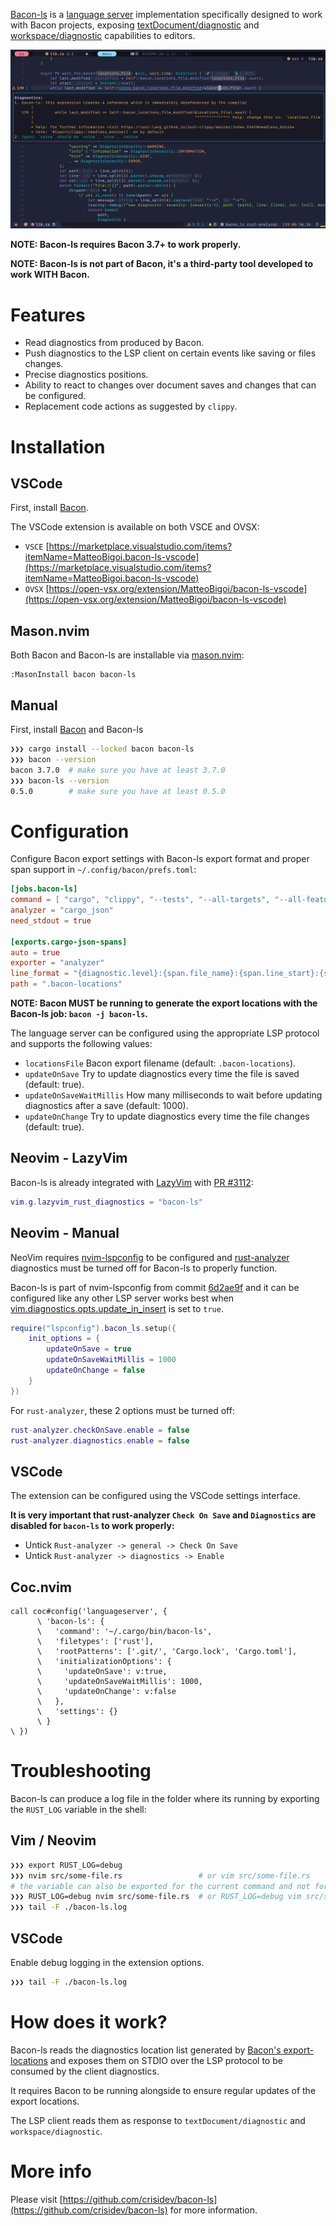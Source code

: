 [Bacon-ls](https://github.com/crisidev/bacon-ls) is a [language server](https://en.wikipedia.org/wiki/Language_Server_Protocol) implementation specifically designed to work with Bacon projects,
 exposing [textDocument/diagnostic](https://microsoft.github.io/language-server-protocol/specification#textDocument_diagnostic) and [workspace/diagnostic](https://microsoft.github.io/language-server-protocol/specification#workspace_diagnostic) capabilities to editors.

![bacon-ls](../img/bacon-ls.png)

**NOTE: Bacon-ls requires Bacon 3.7+ to work properly.**

**NOTE: Bacon-ls is not part of Bacon, it's a third-party tool developed to work WITH Bacon.**

# Features

* Read diagnostics from produced by Bacon.
* Push diagnostics to the LSP client on certain events like saving or files changes.
* Precise diagnostics positions.
* Ability to react to changes over document saves and changes that can be configured.
* Replacement code actions as suggested by `clippy`.

# Installation

## VSCode

First, install [Bacon](../../#installation).

The VSCode extension is available on both VSCE and OVSX:

* `VSCE` [https://marketplace.visualstudio.com/items?itemName=MatteoBigoi.bacon-ls-vscode](https://marketplace.visualstudio.com/items?itemName=MatteoBigoi.bacon-ls-vscode)
* `OVSX` [https://open-vsx.org/extension/MatteoBigoi/bacon-ls-vscode](https://open-vsx.org/extension/MatteoBigoi/bacon-ls-vscode)

## Mason.nvim

Both Bacon and Bacon-ls are installable via [mason.nvim](https://github.com/williamboman/mason.nvim):

```vim
:MasonInstall bacon bacon-ls
```

## Manual

First, install [Bacon](../../#installation) and Bacon-ls

```bash
❯❯❯ cargo install --locked bacon bacon-ls
❯❯❯ bacon --version
bacon 3.7.0  # make sure you have at least 3.7.0
❯❯❯ bacon-ls --version
0.5.0        # make sure you have at least 0.5.0
```

# Configuration

Configure Bacon export settings with Bacon-ls export format and proper span support in `~/.config/bacon/prefs.toml`:

```toml
[jobs.bacon-ls]
command = [ "cargo", "clippy", "--tests", "--all-targets", "--all-features", "--message-format", "json-diagnostic-rendered-ansi" ]
analyzer = "cargo_json"
need_stdout = true

[exports.cargo-json-spans]
auto = true
exporter = "analyzer"
line_format = "{diagnostic.level}:{span.file_name}:{span.line_start}:{span.line_end}:{span.column_start}:{span.column_end}:{diagnostic.message}:{span.suggested_replacement}"
path = ".bacon-locations"
```

**NOTE: Bacon MUST be running to generate the export locations with the Bacon-ls job: `bacon -j bacon-ls`.**

The language server can be configured using the appropriate LSP protocol and
supports the following values:

- `locationsFile` Bacon export filename (default: `.bacon-locations`).
- `updateOnSave` Try to update diagnostics every time the file is saved (default: true).
- `updateOnSaveWaitMillis` How many milliseconds to wait before updating diagnostics after a save (default: 1000).
- `updateOnChange` Try to update diagnostics every time the file changes (default: true).

## Neovim - LazyVim

Bacon-ls is already integrated with [LazyVim](https://lazyvim.org) with [PR #3112](https://github.com/LazyVim/LazyVim/pull/3212):

```lua
vim.g.lazyvim_rust_diagnostics = "bacon-ls"
```

## Neovim - Manual

NeoVim requires [nvim-lspconfig](https://github.com/neovim/nvim-lspconfig/) to be configured
and [rust-analyzer](https://rust-analyzer.github.io/) diagnostics must be turned off for Bacon-ls
to properly function.

Bacon-ls is part of nvim-lspconfig from commit
[6d2ae9f](https://github.com/neovim/nvim-lspconfig/commit/6d2ae9fdc3111a6e8fd5db2467aca11737195a30)
and it can be configured like any other LSP server works best when
[vim.diagnostics.opts.update_in_insert](https://neovim.io/doc/user/diagnostic.html#vim.diagnostic.Opts)
is set to `true`.

```lua
require("lspconfig").bacon_ls.setup({
    init_options = {
        updateOnSave = true
        updateOnSaveWaitMillis = 1000
        updateOnChange = false
    }
})
```

For `rust-analyzer`, these 2 options must be turned off:

```lua
rust-analyzer.checkOnSave.enable = false
rust-analyzer.diagnostics.enable = false
```

## VSCode

The extension can be configured using the VSCode settings interface.

**It is very important that rust-analyzer `Check On Save` and `Diagnostics` are disabled for `bacon-ls` to work properly:**

* Untick `Rust-analyzer -> general -> Check On Save`
* Untick `Rust-analyzer -> diagnostics -> Enable`

## Coc.nvim

```vim
call coc#config('languageserver', {
      \ 'bacon-ls': {
      \   'command': '~/.cargo/bin/bacon-ls',
      \   'filetypes': ['rust'],
      \   'rootPatterns': ['.git/', 'Cargo.lock', 'Cargo.toml'],
      \   'initializationOptions': {
      \     'updateOnSave': v:true, 
      \     'updateOnSaveWaitMillis': 1000,
      \     'updateOnChange': v:false
      \   },
      \   'settings': {}
      \ }
\ })
```

# Troubleshooting

Bacon-ls can produce a log file in the folder where its running by exporting the `RUST_LOG` variable in the shell:

## Vim / Neovim

```bash
❯❯❯ export RUST_LOG=debug
❯❯❯ nvim src/some-file.rs                 # or vim src/some-file.rs
# the variable can also be exported for the current command and not for the whole shell
❯❯❯ RUST_LOG=debug nvim src/some-file.rs  # or RUST_LOG=debug vim src/some-file.rs
❯❯❯ tail -F ./bacon-ls.log
```

## VSCode

Enable debug logging in the extension options.

```bash
❯❯❯ tail -F ./bacon-ls.log
```

# How does it work?

Bacon-ls reads the diagnostics location list generated
by [Bacon's export-locations](../../config/#exports)
and exposes them on STDIO over the LSP protocol to be consumed
by the client diagnostics.

It requires Bacon to be running alongside
to ensure regular updates of the export locations.

The LSP client reads them as response to `textDocument/diagnostic` and `workspace/diagnostic`.

# More info

Please visit [https://github.com/crisidev/bacon-ls](https://github.com/crisidev/bacon-ls) for more information.
